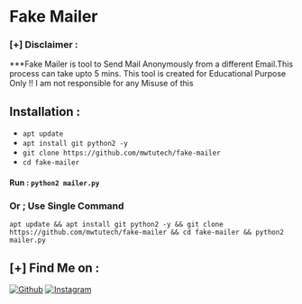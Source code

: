 # Fake Mailer

### [+] Disclaimer :
***Fake Mailer is tool to Send Mail Anonymously from a different Email.This process can take upto 5 mins. This tool is created for Educational Purpose Only !! I am not responsible for any Misuse of this 

## Installation :
* `apt update`
* `apt install git python2 -y`
* `git clone https://github.com/mwtutech/fake-mailer`
* `cd fake-mailer`

#### Run : `python2 mailer.py`

### Or ; Use Single Command
```
apt update && apt install git python2 -y && git clone https://github.com/mwtutech/fake-mailer && cd fake-mailer && python2 mailer.py
```

## [+] Find Me on :
[![Github](https://img.shields.io/badge/Github-Mwtutevh-green?style=for-the-badge&logo=github)](https://github.com/mwtu)
[![Instagram](https://img.shields.io/badge/IG-%40tahmid.rayat-red?style=for-the-badge&logo=instagram)](https://www.instagram.com/mwtuofficial)
